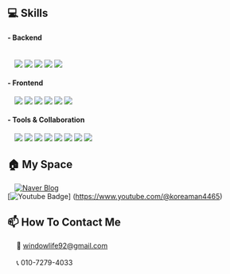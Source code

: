 ## :computer: Skills
#### - Backend &emsp;&emsp;&emsp;&emsp;&emsp;&emsp;&emsp;&emsp;&emsp;&emsp;&emsp;&emsp;&emsp;&emsp;&emsp;&emsp;&emsp;&emsp;&emsp;&emsp;&emsp;&emsp;&emsp;&emsp;&emsp;&emsp;&emsp;&emsp;&emsp;&emsp;&emsp;&emsp;&emsp;&emsp;&emsp; 
<div>
	&emsp;<img src="https://img.shields.io/badge/Laravel-FF2D20?style=flat&logo=Laravel&logoColor=white">
	<img src="https://img.shields.io/badge/Spring-6DB33F?style=flat&logo=Spring&logoColor=white" />
	<img src="https://img.shields.io/badge/Spring%20Boot-6DB33F?style=flat&logo=Spring&logoColor=white" />
	<img src="https://img.shields.io/badge/MySQL-4479A1?style=flat&logo=MySQL&logoColor=white" />
	<img src="https://img.shields.io/badge/Oracle-F80000?style=flat&logo=Oracle&logoColor=white" />
</div>

#### - Frontend
<div>
	&emsp;<img src="https://img.shields.io/badge/Vue.js-4FC08D?style=flat&logo=Vue.js&logoColor=white" />
	<img src="https://img.shields.io/badge/Alpine.js-8BC0D0?style=flat&logo=Alpine.js&logoColor=white" />
	<img src="https://img.shields.io/badge/Tailwind%20CSS-06B6D4?style=flat&logo=tailwindcss&logoColor=white" />
	<img src="https://img.shields.io/badge/JavaScript-F7DF1E?style=flat&logo=JavaScript&logoColor=white" />
	<img src="https://img.shields.io/badge/HTML5-E34F26?style=flat&logo=HTML5&logoColor=white" />
	<img src="https://img.shields.io/badge/CSS3-1572B6?style=flat&logo=CSS3&logoColor=white" />
</div>

#### - Tools & Collaboration
<div>
	&emsp;<img src="https://img.shields.io/badge/Visual%20Studio%20Code-007ACC?style=flat&logo=VisualStudioCode&logoColor=white" />
	<img src="https://img.shields.io/badge/IntelliJ%20IDEA-000000?style=flat&logo=IntelliJ%20IDEA&logoColor=white" />
	<img src="https://img.shields.io/badge/EclipseIDE-2C2255?style=flat&logo=EclipseIDE&logoColor=white" /> 
	<img src="https://img.shields.io/badge/AndroidStudio-3DDC84?style=flat&logo=AndroidStudio&logoColor=white" />
	<img src="https://img.shields.io/badge/Arduino-00979D?style=flat&logo=Arduino&logoColor=white" />
	<img src="https://img.shields.io/badge/slack-4A154B?style=flat&logo=slack&logoColor=white" />
	<img src="https://img.shields.io/badge/jira-0052CC?style=flat&logo=jira&logoColor=white" /> 
	<img src="https://img.shields.io/badge/Trello-0052CC?style=flat&logo=Trello&logoColor=white" /> 
</div>

## :house: My Space 
  &emsp;[![Naver Blog](https://img.shields.io/badge/Blog-03C75A?style=flat-square&logo=Naver&logoColor=white&link=https://blog.naver.com/windowlife)](https://blog.naver.com/windowlife)  
  [![Youtube Badge](https://img.shields.io/badge/Youtube-ff0000?style=flat-square&logo=youtube&link=https://www.youtube.com/@koreaman4465)] (https://www.youtube.com/@koreaman4465)   
  
## :mailbox: How To Contact Me
 &emsp; :email: windowlife92@gmail.com<br>    
 &emsp; :telephone_receiver: 010-7279-4033                                                                                                                           
 
